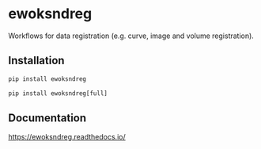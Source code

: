 # ewoksndreg

Workflows for data registration (e.g. curve, image and volume registration).


## Installation

``` python
pip install ewoksndreg
```

``` python
pip install ewoksndreg[full]
```

## Documentation

https://ewoksndreg.readthedocs.io/




